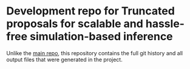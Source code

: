 # Development repo for Truncated proposals for scalable and hassle-free simulation-based inference

Unlike the [main repo](https://github.com/mackelab/tsnpe_neurips/), this repository contains the full git history and all output files that were generated in the project.
